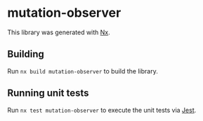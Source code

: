 # mutation-observer

This library was generated with [Nx](https://nx.dev).

## Building

Run `nx build mutation-observer` to build the library.

## Running unit tests

Run `nx test mutation-observer` to execute the unit tests via [Jest](https://jestjs.io).

